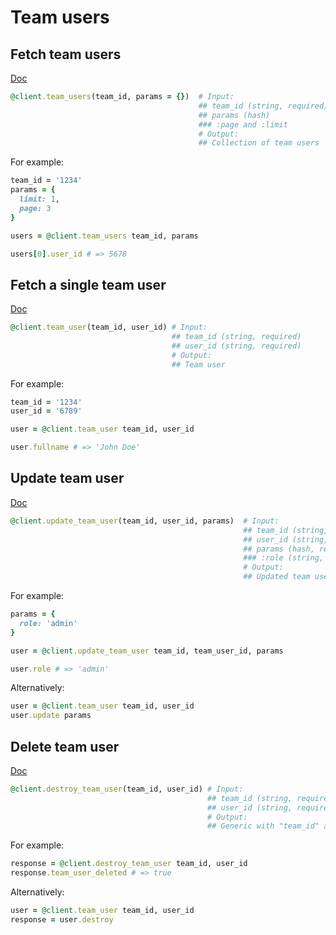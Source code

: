 # Team users

## Fetch team users

[Doc](https://developers.lokalise.com/reference/list-all-team-users)

```ruby
@client.team_users(team_id, params = {})  # Input:
                                          ## team_id (string, required)
                                          ## params (hash)
                                          ### :page and :limit
                                          # Output:
                                          ## Collection of team users
```

For example:

```ruby
team_id = '1234'
params = {
  limit: 1,
  page: 3
}

users = @client.team_users team_id, params

users[0].user_id # => 5678
```

## Fetch a single team user

[Doc](https://developers.lokalise.com/reference/retrieve-a-team-user)

```ruby
@client.team_user(team_id, user_id) # Input:
                                    ## team_id (string, required)
                                    ## user_id (string, required)
                                    # Output:
                                    ## Team user
```

For example:

```ruby
team_id = '1234'
user_id = '6789'

user = @client.team_user team_id, user_id

user.fullname # => 'John Doe'
```

## Update team user

[Doc](https://developers.lokalise.com/reference/update-a-team-user)

```ruby
@client.update_team_user(team_id, user_id, params)  # Input:
                                                    ## team_id (string, required)
                                                    ## user_id (string, required)
                                                    ## params (hash, required):
                                                    ### :role (string, required) - :owner, :admin, or :member
                                                    # Output:
                                                    ## Updated team user
```

For example:

```ruby
params = {
  role: 'admin'
}

user = @client.update_team_user team_id, team_user_id, params

user.role # => 'admin'
```

Alternatively:

```ruby
user = @client.team_user team_id, user_id
user.update params
```

## Delete team user

[Doc](https://developers.lokalise.com/reference/delete-a-team-user)

```ruby
@client.destroy_team_user(team_id, user_id) # Input:
                                            ## team_id (string, required)
                                            ## user_id (string, required)
                                            # Output:
                                            ## Generic with "team_id" and "team_user_deleted" set to "true"
```

For example:

```ruby
response = @client.destroy_team_user team_id, user_id
response.team_user_deleted # => true
```

Alternatively:

```ruby
user = @client.team_user team_id, user_id
response = user.destroy
```